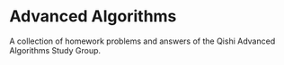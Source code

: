 # Advanced Algorithms

A collection of homework problems and answers of the Qishi Advanced Algorithms Study Group.


